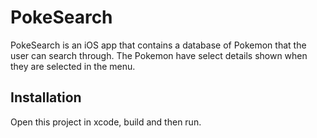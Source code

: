 # PokeSearch

PokeSearch is an iOS app that contains a database of Pokemon that the user can search through. The Pokemon have select details shown when they are selected in the menu.

## Installation

Open this project in xcode, build and then run.
